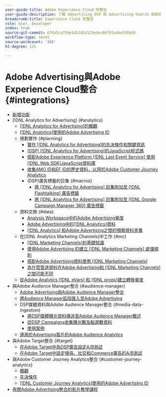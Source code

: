 ```yaml
---
user-guide-title: Adobe Experience Cloud 的整合
user-guide-description: 了解 Advertising DSP 和 Advertising Search 與其他 Adobe Experience Cloud 產品和服務的整合。
breadcrumb-title: Experience Cloud 的整合
role: User, Developer
index: true
source-git-commit: 6fda5ca754e1d1241d123edec06f81aabafd0a50
workflow-type: tm+mt
source-wordcount: '245'
ht-degree: 11%

---
```



# Adobe Advertising與Adobe Experience Cloud整合 {#integrations}

<!--  ADD LATER: and Adobe Experience Platform -->

+ [新增功能](/help/integrations/home.md)
+ [!DNL Analytics for Advertising] {#analytics}
   + [ [!DNL Analytics for Advertising]的概觀](/help/integrations/analytics/overview.md)
   + [ [!DNL Analytics]使用的Adobe Advertising ID](/help/integrations/analytics/ids.md)
   + 規劃實作 {#planning}
      + [實作 [!DNL Analytics for Advertising]的先決條件和關鍵資訊](/help/integrations/analytics/prerequisites.md)
      + [(DSP)  [!DNL Analytics for Advertising]的JavaScript程式碼](/help/integrations/analytics/javascript.md)
      + [搭配Adobe Experience Platform [!DNL Last Event Service] 使用 [!DNL Web SDK]JavaScript資料庫](/help/integrations/analytics/web-sdk.md)
      + [收集AMO ID和EF ID的歷史資料，以用於Adobe Customer Journey Analytics](/help/integrations/analytics/rvars-to-evars.md)
      + (DSP)廣告標籤的巨集 {#macros}
         + [將 [!DNL Analytics for Advertising] 巨集附加至 [!DNL Flashtalking] 廣告標籤](/help/integrations/analytics/macros-flashtalking.md)
         + [將 [!DNL Analytics for Advertising] 巨集附加至 [!DNL Google Campaign Manager 360] 廣告標籤](/help/integrations/analytics/macros-google-campaign-manager.md)
   + 資料交換 {#data}
      + [Analysis Workspace中的Adobe Advertising量度](/help/integrations/analytics/advertising-metrics-in-analytics.md)
      + [Adobe Advertising中的[!DNL Analytics]資料](/help/integrations/analytics/analytics-data-in-advertising.md)
      + [ [!DNL Analytics] 和Adobe Advertising之間的預期資料差異](/help/integrations/analytics/data-variances.md)
   + 在[!DNL Analytics Marketing Channels]中工作 {#mc}
      + [ [!DNL Marketing Channels]的基礎知識](/help/integrations/analytics/marketing-channels/mc-overview.md)
      + [使用Adobe Advertising ID建立 [!DNL Marketing Channels] 處理規則](/help/integrations/analytics/marketing-channels/mc-ids.md)
      + [搭配Adobe Advertising資料使用 [!DNL Marketing Channels] ](/help/integrations/analytics/marketing-channels/mc-ac-data.md)
      + [為什麼管道資料在Adobe Advertising和 [!DNL Marketing Channels]之間可能不同](/help/integrations/analytics/marketing-channels/mc-data-variances.md)
   + [從Adobe Analytics [!DNL eVars] 和 [!DNL props]建立轉換量度](/help/integrations/analytics/conversion-metrics-from-evars.md)
+ 與Adobe Audience Manager整合 {#audience-manager}
   + [Adobe Advertising與Adobe Audience Manager整合](/help/integrations/audience-manager/overview.md)
   + [將Audience Manager區段匯入至Adobe Advertising](/help/integrations/audience-manager/import-audiences.md)
   + DSP媒體資料與Adobe Audience Manager整合 {#media-data-ingestion}
      + [將DSP媒體曝光資料傳送至Adobe Audience Manager概述](/help/integrations/audience-manager/media-data-integration/overview.md)
      + [從DSP Campaigns收集曝光數及點選數資料](/help/integrations/audience-manager/media-data-integration/collect.md)
      + [使用案例](/help/integrations/audience-manager/media-data-integration/use-cases.md)
   + [適用於Advertising客戶的Adobe Audience Analytics](/help/integrations/audience-manager/audience-analytics.md)
+ 與Adobe Target整合 {#target}
   + [在Adobe Target中為DSP廣告設定A/B測試](/help/integrations/target/ab-tests-dsp.md)
   + [在Adobe Target中設定搜尋、社交和Commerce廣告的A/B測試](/help/integrations/target/ab-tests-search.md)
+ 與Adobe Customer Journey Analytics整合 {#customer-journey-analytics}
   + [概觀](/help/integrations/customer-journey-analytics/overview.md)
   + [先決條件](/help/integrations/customer-journey-analytics/prerequisites.md)
   + [ [!DNL Customer Journey Analytics]使用的Adobe Advertising ID](/help/integrations/customer-journey-analytics/ids.md)
+ [有關Adobe Advertising整合的影片教學課程](https://experienceleague.adobe.com/docs/advertising-learn/tutorials/overview.html)<!-- rename if the tutorials TOC structure changes -->
